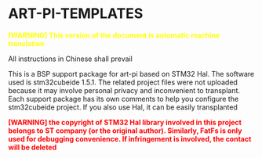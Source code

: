 # ART-PI-TEMPLATES

**<font color = 'yellow'>[WARNING] This version of the document is automatic machine translation</font>**

All instructions in Chinese shall prevail

This is a BSP support package for art-pi based on STM32 Hal. The software used is stm32cubeide 1.5.1. The related project files were not uploaded because it may involve personal privacy and inconvenient to transplant. Each support package has its own comments to help you configure the stm32cubeide project. If you also use Hal, it can be easily transplanted



<font color = 'RED'>  **[WARNING] the copyright of STM32 Hal library involved in this project belongs to ST company (or the original author). Similarly, FatFs is only used for debugging convenience. If infringement is involved, the contact will be deleted**  </font>